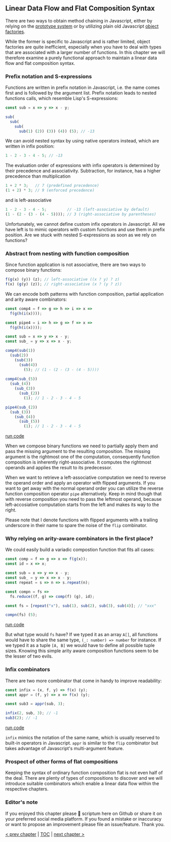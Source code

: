 ## Linear Data Flow and Flat Composition Syntax

There are two ways to obtain method chaining in Javascript, either by relying on the [prototype system](https://repl.it/@scriptum/CheapTurquoiseUnit) or by utilizing plain old Javascript [object factories](https://repl.it/@scriptum/RegalTriflingFactor).

While the former is specific to Javascript and is rather limited, object factories are quite inefficient, especially when you have to deal with types that are associated with a larger number of functions. In this chapter we will therefore examine a purely functional approach to maintain a linear data flow and flat composition syntax.

### Prefix notation and S-expressions

Functions are written in prefix notation in Javascript, i.e. the name comes first and is followed by the argument list. Prefix notation leads to nested functions calls, which resemble Lisp's S-expressions:

```Javascript
const sub = x => y => x - y;

sub(
  sub(
    sub(
      sub(1) (2)) (3)) (4)) (5); // -13
```
We can avoid nested syntax by using native operators instead, which are written in infix position:

```Javascript
1 - 2 - 3 - 4 - 5; // -13
```
The evaluation order of expressions with infix operators is determined by their precedence and associativity. Subtraction, for instance, has a higher precedence than multiplication

```Javascript
1 + 2 * 3;   // 7 (predefined precedence)
(1 + 2) * 3; // 9 (enforced precedence)
```
and is left-associative

```Javascript
1 - 2 - 3 - 4 - 5;         // -13 (left-associative by default)
(1 - (2 - (3 - (4 - 5)))); // 3 (right-associative by parentheses)
```
Unfortunately, we cannot define custom infix operators in Javascript. All we have left is to mimic operators with custom functions and use them in prefix position. Are we stuck with nested S-expressions as soon as we rely on functions?

### Abstract from nesting with function composition

Since function application is not associative, there are two ways to compose binary functions:

```javascript
f(g(x) (y)) (z); // left-associative ((x ? y) ? z)
f(x) (g(y) (z)); // right-associative (x ? (y ? z))
```
We can encode both patterns with function composition, partial application and arity aware combinators:

```javascript
const comp4 = f => g => h => i => x =>
  f(g(h(i(x))));

const pipe4 = i => h => g => f => x =>
  f(g(h(i(x))));

const sub = x => y => x - y;
const sub_ = y => x => x - y;

comp4(sub(1))
  (sub(2))
    (sub(3))
      (sub(4))
        (5); // (1 - (2 - (3 - (4 - 5))))
        
comp4(sub_(5))
  (sub_(4))
    (sub_(3))
      (sub_(2))
        (1); // 1 - 2 - 3 - 4 - 5

pipe4(sub_(2))
  (sub_(3))
    (sub_(4))
      (sub_(5))
        (1); // 1 - 2 - 3 - 4 - 5
```
[run code](https://repl.it/@scriptum/CapitalSociableUser)

When we compose binary functions we need to partially apply them and pass the missing argument to the resulting composition. The missing argument is the rightmost one of the computation, consequently function composition is inherently right-associative. It computes the rightmost operands and applies the result to its predecessor.

When we want to retrieve a left-associative computation we need to reverse the operand order and apply an operator with flipped arguments. If you want to get away with the normal operand order you can utilize the reverse function composition operator `pipe` alternatively. Keep in mind though that with reverse composition you need to pass the leftmost operand, because left-accosiative computation starts from the left and makes its way to the right.

Please note that I denote functions with flipped arguments with a trailing underscore in their name to spare the noise of the `flip` combinator.

### Why relying on arity-aware combinators in the first place?

We could easily build a variadic compostion function that fits all cases:

```javascript
const comp = f => g => x => f(g(x));
const id = x => x;

const sub = x => y => x - y;
const sub_ = y => x => x - y;
const repeat = s => n => s.repeat(n);

const compn = fs =>
  fs.reduce((f, g) => comp(f) (g), id);

const fs = [repeat("x"), sub(1), sub(2), sub(3), sub(4)]; // "xxx"

compn(fs) (5);
```
[run code](https://repl.it/@scriptum/HurtfulSandybrownWorkspace)

But what type would `fs` have? If we typed it as an array `A[]`, all functions would have to share the same type, `(_: number) => number` for instance. If we typed it as a tuple `[A, B]` we would have to define all possible tuple sizes. Knowing this simple arity aware composition functions seem to be the lesser of two evils.

### Infix combinators

There are two more combinator that come in handy to improve readability:

```javascript
const infix = (x, f, y) => f(x) (y);
const appr = (f, y) => x => f(x) (y);

const sub3 = appr(sub, 3);

infix(2, sub, 3); // -1
sub3(2); // -1
```
[run code](https://repl.it/@scriptum/VirtualLuxuriousStacks)

`infix` mimics the notation of the same name, which is usually reserved to built-in operators in Javascript. `appr` is similar to the `flip` combinator but takes advantage of Javascript's multi-argument feature.

### Prospect of other forms of flat compositions

Keeping the syntax of ordinary function composition flat is not even half of the deal. There are plenty of types of compositions to discover and we will introduce suitable combinators which enable a linear data flow within the respective chapters.

### Editor's note

If you enjoyed this chapter please 🌟 scriptum here on Github or share it on your preferred social media platform. If you found a mistake or inaccuracy or want to propose an improvement please file an issue/feature. Thank you.

[&lt; prev chapter](https://github.com/kongware/scriptum/blob/master/course/ch-006.md) | [TOC](https://github.com/kongware/scriptum#functional-programming-course-toc) | [next chapter &gt;](https://github.com/kongware/scriptum/blob/master/course/ch-008.md)
